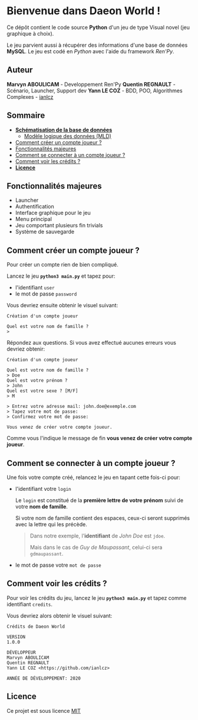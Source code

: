 # Bienvenue dans Daeon World !

Ce dépôt contient le code source **Python** d'un jeu de type Visual novel (jeu graphique à choix).

Le jeu parvient aussi à récupérer des informations d'une base de données **MySQL**.
Le jeu est codé en _Python_ avec l'aide du framework _Ren'Py_.

## Auteur

**Marvyn ABOULICAM** - Developpement Ren'Py
**Quentin REGNAULT** - Scénario, Launcher, Support dev
**Yann LE COZ** - BDD, POO, Algorithmes Complexes - [ianlcz](https://github.com/ianlcz)

## Sommaire

- [**Schématisation de la base de données**](./assets/img/merise)
  - [Modèle logique des données (MLD)](./assets/img/merise/mld.png)
- [Comment créer un compte joueur ?](#comment-créer-un-compte-joueur)
- [Fonctionnalités majeures](#fonctionnalités-majeures)
- [Comment se connecter à un compte joueur ?](#comment-se-connecter-à-un-compte-joueur)
- [Comment voir les crédits ?](#comment-voir-les-crédits)
- [**Licence**](#licence)

## Fonctionnalités majeures

-	Launcher
-	Authentification
-	Interface graphique pour le jeu
-	Menu principal
-	Jeu comportant plusieurs fin trivials
-	Système de sauvegarde

## Comment créer un compte joueur ?

Pour créer un compte rien de bien compliqué.

Lancez le jeu **`python3 main.py`** et tapez pour:

- l'identifiant `user`
- le mot de passe `password`

Vous devriez ensuite obtenir le visuel suivant:

```
Création d'un compte joueur

Quel est votre nom de famille ?
>
```

Répondez aux questions. Si vous avez effectué aucunes erreurs vous devriez obtenir:

```
Création d'un compte joueur

Quel est votre nom de famille ?
> Doe
Quel est votre prénom ?
> John
Quel est votre sexe ? [M/F]
> M

> Entrez votre adresse mail: john.doe@exemple.com
> Tapez votre mot de passe:
> Confirmez votre mot de passe:

Vous venez de créer votre compte joueur.
```

Comme vous l'indique le message de fin **vous venez de créer votre compte joueur**.

## Comment se connecter à un compte joueur ?

Une fois votre compte créé, relancez le jeu en tapant cette fois-ci pour:

- l'identifiant votre `login`

  Le `login` est constitué de la **première lettre de votre prénom** suivi de votre **nom de famille**.

  Si votre nom de famille contient des espaces, ceux-ci seront supprimés avec la lettre qui les précède.

  > Dans notre exemple, l'**identifiant** de _John Doe_ est `jdoe`.
  >
  > Mais dans le cas de _Guy de Maupassant_, celui-ci sera `gdmaupassant`.

- le mot de passe votre `mot de passe`

## Comment voir les crédits ?

Pour voir les crédits du jeu, lancez le jeu **`python3 main.py`** et tapez comme identifiant `credits`.

Vous devriez alors obtenir le visuel suivant:

```
Crédits de Daeon World

VERSION
1.0.0

DÉVELOPPEUR
Marvyn ABOULICAM
Quentin REGNAULT
Yann LE COZ <https://github.com/ianlcz>

ANNÉE DE DÉVELOPPEMENT: 2020
```

## Licence

Ce projet est sous licence [MIT](./LICENSE)
